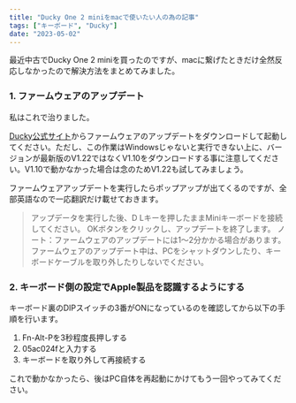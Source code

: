 ```yaml
---
title: "Ducky One 2 miniをmacで使いたい人の為の記事"
tags: ["キーボード", "Ducky"]
date: "2023-05-02"
---
```


最近中古でDucky One 2 miniを買ったのですが、macに繋げたときだけ全然反応しなかったので解決方法をまとめてみました。

### 1. ファームウェアのアップデート
私はこれで治りました。

[Ducky公式サイト](https://www.duckychannel.com.tw/en/Ducky-One2-Mini-RGB)からファームウェアのアップデートをダウンロードして起動してください。ただし、この作業はWindowsじゃないと実行できない上に、バージョンが最新版のV1.22ではなくV1.10をダウンロードする事に注意してください。V1.10で動かなかった場合は念のためV1.22も試してみましょう。

ファームウェアアップデートを実行したらポップアップが出てくるのですが、全部英語なので一応翻訳だけ載せておきます。

> アップデータを実行した後、D Lキーを押したままMiniキーボードを接続してください。
> OKボタンをクリックし、アップデートを終了します。
> ノート：ファームウェアのアップデートには1～2分かかる場合があります。ファームウェアのアップデート中は、PCをシャットダウンしたり、キーボードケーブルを取り外したりしないでください。

### 2. キーボード側の設定でApple製品を認識するようにする

キーボード裏のDIPスイッチの3番がONになっているのを確認してから以下の手順を行います。
1. Fn-Alt-Pを3秒程度長押しする
2. 05ac024fと入力する
3. キーボードを取り外して再接続する

これで動かなかったら、後はPC自体を再起動にかけてもう一回やってみてください。
